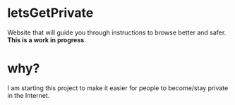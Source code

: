 # letsGetPrivate
Website that will guide you through instructions to browse better and safer. **This is a work in progress**.

# why?
I am starting this project to make it easier for people to become/stay private in the Internet.
